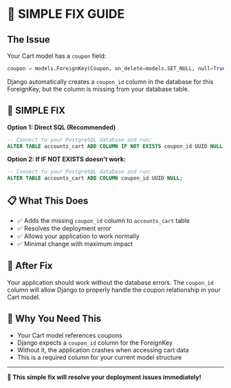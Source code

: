 # 🚨 SIMPLE FIX GUIDE

## The Issue
Your Cart model has a `coupon` field:
```python
coupon = models.ForeignKey(Coupon, on_delete=models.SET_NULL, null=True, blank=True)
```

Django automatically creates a `coupon_id` column in the database for this ForeignKey, but the column is missing from your database table.

## 🚀 SIMPLE FIX

**Option 1: Direct SQL (Recommended)**
```sql
-- Connect to your PostgreSQL database and run:
ALTER TABLE accounts_cart ADD COLUMN IF NOT EXISTS coupon_id UUID NULL;
```

**Option 2: If IF NOT EXISTS doesn't work:**
```sql
-- Connect to your PostgreSQL database and run:
ALTER TABLE accounts_cart ADD COLUMN coupon_id UUID NULL;
```

## 📋 What This Does
- ✅ Adds the missing `coupon_id` column to `accounts_cart` table
- ✅ Resolves the deployment error
- ✅ Allows your application to work normally
- ✅ Minimal change with maximum impact

## 🧪 After Fix
Your application should work without the database errors. The `coupon_id` column will allow Django to properly handle the coupon relationship in your Cart model.

## 🎯 Why You Need This
- Your Cart model references coupons
- Django expects a `coupon_id` column for the ForeignKey
- Without it, the application crashes when accessing cart data
- This is a required column for your current model structure

---

**🎉 This simple fix will resolve your deployment issues immediately!**
